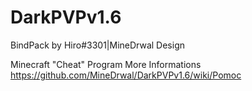 # DarkPVPv1.6
BindPack by Hiro#3301|MineDrwal Design

Minecraft "Cheat" Program
More Informations https://github.com/MineDrwal/DarkPVPv1.6/wiki/Pomoc

